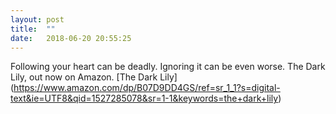 ```yaml
---
layout: post
title:  ""
date:   2018-06-20 20:55:25
---
```

Following your heart can be deadly. Ignoring it can be even worse. The Dark Lily, out now on Amazon.
[The Dark Lily] (https://www.amazon.com/dp/B07D9DD4GS/ref=sr_1_1?s=digital-text&ie=UTF8&qid=1527285078&sr=1-1&keywords=the+dark+lily)

